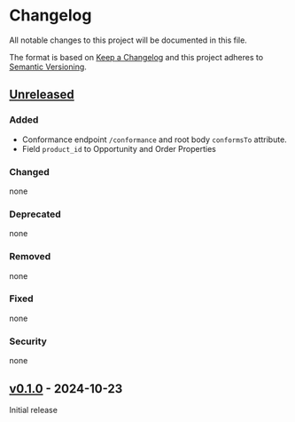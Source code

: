 # Changelog

All notable changes to this project will be documented in this file.

The format is based on [Keep a Changelog](http://keepachangelog.com/en/1.0.0/)
and this project adheres to [Semantic Versioning](http://semver.org/spec/v2.0.0.html).

## [Unreleased]

### Added

- Conformance endpoint `/conformance` and root body `conformsTo` attribute.
- Field `product_id` to Opportunity and Order Properties

### Changed

none

### Deprecated

none

### Removed

none

### Fixed

none

### Security

none

## [v0.1.0] - 2024-10-23

Initial release

[unreleased]: https://github.com/stapi-spec/stapi-fastapi/compare/v0.1.0...main
[v0.1.0]: https://github.com/stapi-spec/stapi-fastapi/tree/v0.1.0
